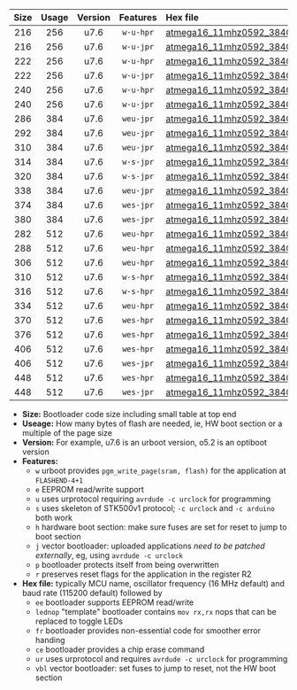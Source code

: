 |Size|Usage|Version|Features|Hex file|
|:-:|:-:|:-:|:-:|:--|
|216|256|u7.6|`w-u-hpr`|[atmega16_11mhz0592_38400bps_ur.hex](https://raw.githubusercontent.com/stefanrueger/urboot/main/atmega16_11mhz0592_38400bps_ur.hex)|
|216|256|u7.6|`w-u-jpr`|[atmega16_11mhz0592_38400bps_ur_vbl.hex](https://raw.githubusercontent.com/stefanrueger/urboot/main/atmega16_11mhz0592_38400bps_ur_vbl.hex)|
|222|256|u7.6|`w-u-hpr`|[atmega16_11mhz0592_38400bps_lednop_ur.hex](https://raw.githubusercontent.com/stefanrueger/urboot/main/atmega16_11mhz0592_38400bps_lednop_ur.hex)|
|222|256|u7.6|`w-u-jpr`|[atmega16_11mhz0592_38400bps_lednop_ur_vbl.hex](https://raw.githubusercontent.com/stefanrueger/urboot/main/atmega16_11mhz0592_38400bps_lednop_ur_vbl.hex)|
|240|256|u7.6|`w-u-hpr`|[atmega16_11mhz0592_38400bps_lednop_fr_ur.hex](https://raw.githubusercontent.com/stefanrueger/urboot/main/atmega16_11mhz0592_38400bps_lednop_fr_ur.hex)|
|240|256|u7.6|`w-u-jpr`|[atmega16_11mhz0592_38400bps_lednop_fr_ur_vbl.hex](https://raw.githubusercontent.com/stefanrueger/urboot/main/atmega16_11mhz0592_38400bps_lednop_fr_ur_vbl.hex)|
|286|384|u7.6|`weu-jpr`|[atmega16_11mhz0592_38400bps_ee_ur_vbl.hex](https://raw.githubusercontent.com/stefanrueger/urboot/main/atmega16_11mhz0592_38400bps_ee_ur_vbl.hex)|
|292|384|u7.6|`weu-jpr`|[atmega16_11mhz0592_38400bps_ee_lednop_ur_vbl.hex](https://raw.githubusercontent.com/stefanrueger/urboot/main/atmega16_11mhz0592_38400bps_ee_lednop_ur_vbl.hex)|
|310|384|u7.6|`weu-jpr`|[atmega16_11mhz0592_38400bps_ee_lednop_fr_ur_vbl.hex](https://raw.githubusercontent.com/stefanrueger/urboot/main/atmega16_11mhz0592_38400bps_ee_lednop_fr_ur_vbl.hex)|
|314|384|u7.6|`w-s-jpr`|[atmega16_11mhz0592_38400bps_vbl.hex](https://raw.githubusercontent.com/stefanrueger/urboot/main/atmega16_11mhz0592_38400bps_vbl.hex)|
|320|384|u7.6|`w-s-jpr`|[atmega16_11mhz0592_38400bps_lednop_vbl.hex](https://raw.githubusercontent.com/stefanrueger/urboot/main/atmega16_11mhz0592_38400bps_lednop_vbl.hex)|
|338|384|u7.6|`weu-jpr`|[atmega16_11mhz0592_38400bps_ee_lednop_fr_ce_ur_vbl.hex](https://raw.githubusercontent.com/stefanrueger/urboot/main/atmega16_11mhz0592_38400bps_ee_lednop_fr_ce_ur_vbl.hex)|
|374|384|u7.6|`wes-jpr`|[atmega16_11mhz0592_38400bps_ee_vbl.hex](https://raw.githubusercontent.com/stefanrueger/urboot/main/atmega16_11mhz0592_38400bps_ee_vbl.hex)|
|380|384|u7.6|`wes-jpr`|[atmega16_11mhz0592_38400bps_ee_lednop_vbl.hex](https://raw.githubusercontent.com/stefanrueger/urboot/main/atmega16_11mhz0592_38400bps_ee_lednop_vbl.hex)|
|282|512|u7.6|`weu-hpr`|[atmega16_11mhz0592_38400bps_ee_ur.hex](https://raw.githubusercontent.com/stefanrueger/urboot/main/atmega16_11mhz0592_38400bps_ee_ur.hex)|
|288|512|u7.6|`weu-hpr`|[atmega16_11mhz0592_38400bps_ee_lednop_ur.hex](https://raw.githubusercontent.com/stefanrueger/urboot/main/atmega16_11mhz0592_38400bps_ee_lednop_ur.hex)|
|306|512|u7.6|`weu-hpr`|[atmega16_11mhz0592_38400bps_ee_lednop_fr_ur.hex](https://raw.githubusercontent.com/stefanrueger/urboot/main/atmega16_11mhz0592_38400bps_ee_lednop_fr_ur.hex)|
|310|512|u7.6|`w-s-hpr`|[atmega16_11mhz0592_38400bps.hex](https://raw.githubusercontent.com/stefanrueger/urboot/main/atmega16_11mhz0592_38400bps.hex)|
|316|512|u7.6|`w-s-hpr`|[atmega16_11mhz0592_38400bps_lednop.hex](https://raw.githubusercontent.com/stefanrueger/urboot/main/atmega16_11mhz0592_38400bps_lednop.hex)|
|334|512|u7.6|`weu-hpr`|[atmega16_11mhz0592_38400bps_ee_lednop_fr_ce_ur.hex](https://raw.githubusercontent.com/stefanrueger/urboot/main/atmega16_11mhz0592_38400bps_ee_lednop_fr_ce_ur.hex)|
|370|512|u7.6|`wes-hpr`|[atmega16_11mhz0592_38400bps_ee.hex](https://raw.githubusercontent.com/stefanrueger/urboot/main/atmega16_11mhz0592_38400bps_ee.hex)|
|376|512|u7.6|`wes-hpr`|[atmega16_11mhz0592_38400bps_ee_lednop.hex](https://raw.githubusercontent.com/stefanrueger/urboot/main/atmega16_11mhz0592_38400bps_ee_lednop.hex)|
|406|512|u7.6|`wes-hpr`|[atmega16_11mhz0592_38400bps_ee_lednop_fr.hex](https://raw.githubusercontent.com/stefanrueger/urboot/main/atmega16_11mhz0592_38400bps_ee_lednop_fr.hex)|
|406|512|u7.6|`wes-jpr`|[atmega16_11mhz0592_38400bps_ee_lednop_fr_vbl.hex](https://raw.githubusercontent.com/stefanrueger/urboot/main/atmega16_11mhz0592_38400bps_ee_lednop_fr_vbl.hex)|
|448|512|u7.6|`wes-hpr`|[atmega16_11mhz0592_38400bps_ee_lednop_fr_ce.hex](https://raw.githubusercontent.com/stefanrueger/urboot/main/atmega16_11mhz0592_38400bps_ee_lednop_fr_ce.hex)|
|448|512|u7.6|`wes-jpr`|[atmega16_11mhz0592_38400bps_ee_lednop_fr_ce_vbl.hex](https://raw.githubusercontent.com/stefanrueger/urboot/main/atmega16_11mhz0592_38400bps_ee_lednop_fr_ce_vbl.hex)|

- **Size:** Bootloader code size including small table at top end
- **Useage:** How many bytes of flash are needed, ie, HW boot section or a multiple of the page size
- **Version:** For example, u7.6 is an urboot version, o5.2 is an optiboot version
- **Features:**
  + `w` urboot provides `pgm_write_page(sram, flash)` for the application at `FLASHEND-4+1`
  + `e` EEPROM read/write support
  + `u` uses urprotocol requiring `avrdude -c urclock` for programming
  + `s` uses skeleton of STK500v1 protocol; `-c urclock` and `-c arduino` both work
  + `h` hardware boot section: make sure fuses are set for reset to jump to boot section
  + `j` vector bootloader: uploaded applications *need to be patched externally*, eg, using `avrdude -c urclock`
  + `p` bootloader protects itself from being overwritten
  + `r` preserves reset flags for the application in the register R2
- **Hex file:** typically MCU name, oscillator frequency (16 MHz default) and baud rate (115200 default) followed by
  + `ee` bootloader supports EEPROM read/write
  + `lednop` "template" bootloader contains `mov rx,rx` nops that can be replaced to toggle LEDs
  + `fr` bootloader provides non-essential code for smoother error handing
  + `ce` bootloader provides a chip erase command
  + `ur` uses urprotocol and requires `avrdude -c urclock` for programming
  + `vbl` vector bootloader: set fuses to jump to reset, not the HW boot section

